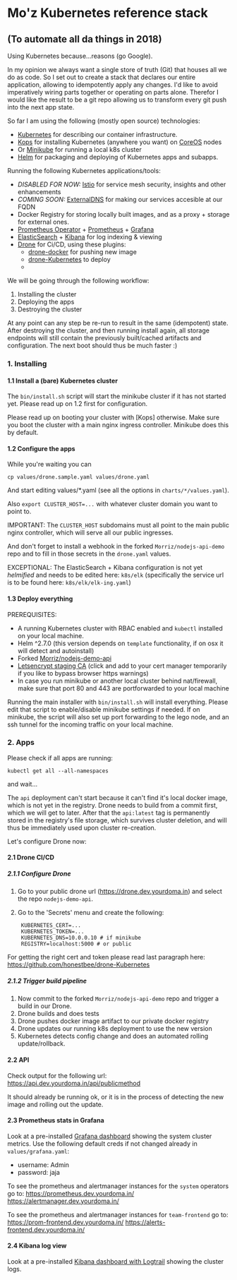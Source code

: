 # Mo'z Kubernetes reference stack
## (To automate all da things in 2018)

Using Kubernetes because...reasons (go Google).

In my opinion we always want a single store of truth (Git) that houses all we do as code.
So I set out to create a stack that declares our entire application, allowing to idempotently apply any changes.
I'd like to avoid imperatively wiring parts together or operating on parts alone.
Therefor I would like the result to be a git repo allowing us to transform every git push into the next app state.

So far I am using the following (mostly open source) technologies:
* [Kubernetes](https://github.com/Kubernetes/Kubernetes) for describing our container infrastructure.
* [Kops](https://github.com/Kubernetes/kops) for installing Kubernetes (anywhere you want) on [CoreOS](https//coreos.com) nodes
* Or [Minikube](https://github.com/Kubernetes/minikube) for running a local k8s cluster
* [Helm](https://github.com/Kubernetes/helm) for packaging and deploying of Kubernetes apps and subapps.

Running the following Kubernetes applications/tools:
* *DISABLED FOR NOW:* [Istio](https://github.com/istio/istio) for service mesh security, insights and other enhancements
* *COMING SOON:* [ExternalDNS](https://github.com/Kubernetes-incubator/external-dns) for making our services accesible at our FQDN
* Docker Registry for storing locally built images, and as a proxy + storage for external ones.
* [Prometheus Operator](https://github.com/coreos/prometheus-operator) + [Prometheus](https://prometheus.io) + [Grafana](https://grafana.com)
* [ElasticSearch](www.elastic.co) + [Kibana](www.elastic.co/products/kibana) for log indexing & viewing
* [Drone](https://github.com/drone/drone) for Ci/CD, using these plugins:
    * [drone-docker](https://github.com/drone-plugins/drone-docker) for pushing new image
    * [drone-Kubernetes](https://github.com/honestbee/drone-Kubernetes) to deploy
    *

We will be going through the following workflow:

1. Installing the cluster
2. Deploying the apps
3. Destroying the cluster

At any point can any step be re-run to result in the same (idempotent) state.
After destroying the cluster, and then running install again, all storage endpoints will still contain the previously built/cached artifacts and configuration.
The next boot should thus be much faster :)

### 1. Installing

#### 1.1 Install a (bare) Kubernetes cluster

The `bin/install.sh` script will start the minikube cluster if it has not started yet. Please read up on 1.2 first for configuration.

Please read up on booting your cluster with [Kops] otherwise.
Make sure you boot the cluster with a main nginx ingress controller. Minikube does this by default.

#### 1.2 Configure the apps

While you're waiting you can

    cp values/drone.sample.yaml values/drone.yaml

And start editing values/*.yaml (see all the options in `charts/*/values.yaml`).

Also `export CLUSTER_HOST=...` with whatever cluster domain you want to point to.

IMPORTANT: The `CLUSTER_HOST` subdomains must all point to the main public nginx controller, which will serve all our public ingresses.

And don't forget to install a webhook in the forked `Morriz/nodejs-api-demo` repo and to fill in those secrets in the `drone.yaml` values.

EXCEPTIONAL: The ElasticSearch + Kibana configuration is not yet *helmified* and needs to be edited here:
`k8s/elk` (specifically the service url is to be found here: `k8s/elk/elk-ing.yaml`)

#### 1.3 Deploy everything

PREREQUISITES:
- A running Kubernetes cluster with RBAC enabled and `kubectl` installed on your local machine.
- Helm ^2.7.0 (this version depends on `template` functionality, if on osx it will detect and autoinstall)
- Forked [Morriz/nodejs-demo-api](https://github.com/Morriz/nodejs-demo-api)
- [Letsencrypt staging CA](https://letsencrypt.org/certs/fakelerootx1.pem) (click and add to your cert manager temporarily if you like to bypass browser https warnings)
- In case you run minikube or another local cluster behind nat/firewall, make sure that port 80 and 443 are portforwarded to your local machine

Running the main installer with `bin/install.sh` will install everything. Please edit that script to enable/disable minikube settings if needed.
If on minikube, the script will also set up port forwarding to the lego node, and an ssh tunnel for the incoming traffic on your local machine.

### 2. Apps

Please check if all apps are running:

    kubectl get all --all-namespaces

and wait...

The `api` deployment can't start because it can't find it's local docker image, which is not yet in the registry.
Drone needs to build from a commit first, which we will get to later. After that the `api:latest` tag is permanently stored in the registry's file storage,
which survives cluster deletion, and will thus be immediately used upon cluster re-creation.

Let's configure Drone now:

#### 2.1 Drone CI/CD

##### 2.1.1 Configure Drone

1. Go to your public drone url (https://drone.dev.yourdoma.in) and select the repo `nodejs-demo-api`.
2. Go to the 'Secrets' menu and create the following:

        KUBERNETES_CERT=...
        KUBERNETES_TOKEN=...
        KUBERNETES_DNS=10.0.0.10 # if minikube
        REGISTRY=localhost:5000 # or public

For getting the right cert and token please read last paragraph here: https://github.com/honestbee/drone-Kubernetes

##### 2.1.2 Trigger build pipeline

1. Now commit to the forked `Morriz/nodejs-api-demo` repo and trigger a build in our Drone.
2. Drone builds and does tests
3. Drone pushes docker image artifact to our private docker registry
4. Drone updates our running k8s deployment to use the new version
5. Kubernetes detects config change and does an automated rolling update/rollback.

#### 2.2 API

Check output for the following url: https://api.dev.yourdoma.in/api/publicmethod

It should already be running ok, or it is in the process of detecting the new image and rolling out the update.

#### 2.3 Prometheus stats in Grafana

Look at a pre-installed [Grafana dashboard](https://grafana.dev.yourdoma.in) showing the system cluster metrics.
Use the following default creds if not changed already in `values/grafana.yaml`:

* username: Admin
* password: jaja

To see the prometheus and alertmanager instances for the `system` operators go to:
https://prometheus.dev.yourdoma.in/
https://alertmanager.dev.yourdoma.in/

To see the prometheus and alertmanager instances for `team-frontend` go to:
https://prom-frontend.dev.yourdoma.in/
https://alerts-frontend.dev.yourdoma.in/

#### 2.4 Kibana log view

Look at a pre-installed [Kibana dashboard with Logtrail](https://kibana.dev.yourdoma.in/app/logtrail) showing the cluster logs.
